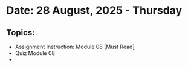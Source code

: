 # Date: 28 August, 2025 - Thursday

## Topics:
- Assignment Instruction: Module 08 [Must Read]
- Quiz Module 08
- 